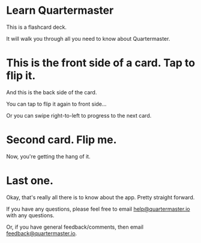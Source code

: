 Learn Quartermaster
===================

This is a flashcard deck.

It will walk you through all you need to know about Quartermaster.

# This is the front side of a card. Tap to flip it.

And this is the back side of the card.

You can tap to flip it again to front side...

Or you can swipe right-to-left to progress to the next card.

# Second card. Flip me.

Now, you're getting the hang of it.

# Last one.

Okay, that's really all there is to know about the app. Pretty straight forward.

If you have any questions, please feel free to email [help@quartermaster.io](mailto:help@quartermaster.io) with any questions.

Or, if you have general feedback/comments, then email [feedback@quartermaster.io](mailto:help@quartermaster.io).
